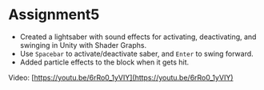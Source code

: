 # Assignment5
 
- Created a lightsaber with sound effects for activating, deactivating, and swinging in Unity with Shader Graphs.
- Use ``Spacebar`` to activate/deactivate saber, and ``Enter`` to swing forward.
- Added particle effects to the block when it gets hit.

Video: [https://youtu.be/6rRo0_1yVIY](https://youtu.be/6rRo0_1yVIY)
